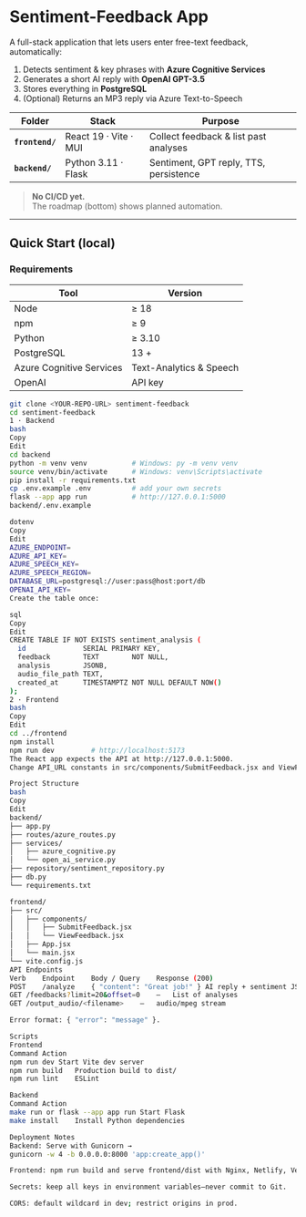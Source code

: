 # Sentiment-Feedback App

A full-stack application that lets users enter free-text feedback, automatically:

1. Detects sentiment & key phrases with **Azure Cognitive Services**  
2. Generates a short AI reply with **OpenAI GPT-3.5**  
3. Stores everything in **PostgreSQL**  
4. (Optional) Returns an MP3 reply via Azure Text-to-Speech

| Folder | Stack | Purpose |
| ------ | ----- | ------- |
| **`frontend/`** | React 19 · Vite · MUI | Collect feedback & list past analyses |
| **`backend/`**  | Python 3.11 · Flask | Sentiment, GPT reply, TTS, persistence |

> **No CI/CD yet.**  
> The roadmap (bottom) shows planned automation.

---

## Quick Start (local)

### Requirements

| Tool | Version |
|------|---------|
| Node | ≥ 18 |
| npm  | ≥ 9 |
| Python | ≥ 3.10 |
| PostgreSQL | 13 + |
| Azure Cognitive Services | Text-Analytics & Speech |
| OpenAI | API key |

```bash
git clone <YOUR-REPO-URL> sentiment-feedback
cd sentiment-feedback
1 · Backend
bash
Copy
Edit
cd backend
python -m venv venv           # Windows: py -m venv venv
source venv/bin/activate      # Windows: venv\Scripts\activate
pip install -r requirements.txt
cp .env.example .env          # add your own secrets
flask --app app run           # http://127.0.0.1:5000
backend/.env.example

dotenv
Copy
Edit
AZURE_ENDPOINT=
AZURE_API_KEY=
AZURE_SPEECH_KEY=
AZURE_SPEECH_REGION=
DATABASE_URL=postgresql://user:pass@host:port/db
OPENAI_API_KEY=
Create the table once:

sql
Copy
Edit
CREATE TABLE IF NOT EXISTS sentiment_analysis (
  id              SERIAL PRIMARY KEY,
  feedback        TEXT        NOT NULL,
  analysis        JSONB,
  audio_file_path TEXT,
  created_at      TIMESTAMPTZ NOT NULL DEFAULT NOW()
);
2 · Frontend
bash
Copy
Edit
cd ../frontend
npm install
npm run dev         # http://localhost:5173
The React app expects the API at http://127.0.0.1:5000.
Change API_URL constants in src/components/SubmitFeedback.jsx and ViewFeedback.jsx if necessary.

Project Structure
bash
Copy
Edit
backend/
├── app.py
├── routes/azure_routes.py
├── services/
│   ├── azure_cognitive.py
│   └── open_ai_service.py
├── repository/sentiment_repository.py
├── db.py
└── requirements.txt

frontend/
├── src/
│   ├── components/
│   │   ├── SubmitFeedback.jsx
│   │   └── ViewFeedback.jsx
│   ├── App.jsx
│   └── main.jsx
└── vite.config.js
API Endpoints
Verb	Endpoint	Body / Query	Response (200)
POST	/analyze	{ "content": "Great job!" }	AI reply + sentiment JSON
GET	/feedbacks?limit=20&offset=0	–	List of analyses
GET	/output_audio/<filename>	–	audio/mpeg stream

Error format: { "error": "message" }.

Scripts
Frontend
Command	Action
npm run dev	Start Vite dev server
npm run build	Production build to dist/
npm run lint	ESLint

Backend
Command	Action
make run or flask --app app run	Start Flask
make install	Install Python dependencies

Deployment Notes
Backend: Serve with Gunicorn →
gunicorn -w 4 -b 0.0.0.0:8000 'app:create_app()'

Frontend: npm run build and serve frontend/dist with Nginx, Netlify, Vercel, etc.

Secrets: keep all keys in environment variables—never commit to Git.

CORS: default wildcard in dev; restrict origins in prod.

